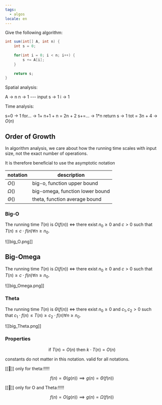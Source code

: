 ```yaml
---
tags:
  - algos
locale: en
---
```


Give the following algorithm:

```java
int sum(int[] A, int n) {
	int s = 0;
	
	for(int i = 0; i < n; i++) {
		s += A[i];
	}
	
	return s;
}
```

Spatial analysis:

A -> n
n -> 1
\--- input
s -> 1
i -> 1

Time analysis:

s=0 -> 1
for... -> 1+ n+1 + n = 2n + 2
s+=... -> 1\*n
return s -> 1
tot = 3n + 4 -> $O(n)$

## Order of Growth

In algorithm analysis, we care about how the running time scales with
input size, not the exact number of operations.

It is therefore beneficial to use the asymptotic notation

| notation   | description                     |
| ---------- | ------------------------------- |
| $O()$      | big-o, function upper bound     |
| $\Omega()$ | big-omega, function lower bound |
| $\Theta()$ | theta, function average bound   |
### Big-O

The running time $T(n)$ is $O(f(n))$ $\iff$ there exist $n_{0} \geq 0$ and $c > 0$ such that $T(n) \leq c \cdot f(n) \forall n \geq n_{0}$.

![[big_O.png]]

## Big-Omega

The running time $T(n)$ is $\Omega(f(n))$ $\iff$ there exist $n_{0} \geq 0$ and $c > 0$ such that $T(n) \geq c \cdot f(n) \forall n \geq n_{0}$.

![[big_Omega.png]]

### Theta

The running time $T(n)$ is $\Theta(f(n))$ $\iff$ there exist $n_{0} \geq 0$ and $c_{1},c_{2} > 0$ such that $c_{1} \cdot  f(n) \leq T(n) \geq c_{2} \cdot f(n) \forall n \geq n_{0}$.

![[big_Theta.png]]

### Properties

$$
\text{if } T(n) = O(n) \text{ then } k \cdot T(n) = O(n)
$$

constants do not matter in this notation. valid for all notations.

[[🚨]] only for theta:!!!!!

$$
f(n) = \Theta(g(n)) \implies g(n) = \Theta(f(n))
$$

[[🚨]] only for O and Theta:!!!!!

$$
f(n) = O(g(n)) \implies g(n) = \Omega(f(n))
$$

